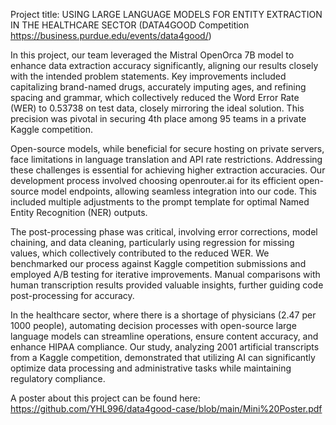 Project title: USING LARGE LANGUAGE MODELS FOR ENTITY EXTRACTION IN THE HEALTHCARE SECTOR (DATA4GOOD Competition https://business.purdue.edu/events/data4good/)

In this project, our team leveraged the Mistral OpenOrca 7B model to enhance data extraction accuracy significantly, aligning our results closely with the intended problem statements. Key improvements included capitalizing brand-named drugs, accurately imputing ages, and refining spacing and grammar, which collectively reduced the Word Error Rate (WER) to 0.53738 on test data, closely mirroring the ideal solution. This precision was pivotal in securing 4th place among 95 teams in a private Kaggle competition.

Open-source models, while beneficial for secure hosting on private servers, face limitations in language translation and API rate restrictions. Addressing these challenges is essential for achieving higher extraction accuracies. Our development process involved choosing openrouter.ai for its efficient open-source model endpoints, allowing seamless integration into our code. This included multiple adjustments to the prompt template for optimal Named Entity Recognition (NER) outputs.

The post-processing phase was critical, involving error corrections, model chaining, and data cleaning, particularly using regression for missing values, which collectively contributed to the reduced WER. We benchmarked our process against Kaggle competition submissions and employed A/B testing for iterative improvements. Manual comparisons with human transcription results provided valuable insights, further guiding code post-processing for accuracy.

In the healthcare sector, where there is a shortage of physicians (2.47 per 1000 people), automating decision processes with open-source large language models can streamline operations, ensure content accuracy, and enhance HIPAA compliance. Our study, analyzing 2001 artificial transcripts from a Kaggle competition, demonstrated that utilizing AI can significantly optimize data processing and administrative tasks while maintaining regulatory compliance.

A poster about this project can be found here: https://github.com/YHL996/data4good-case/blob/main/Mini%20Poster.pdf
